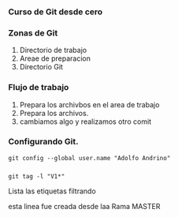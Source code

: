 ### Curso de Git desde cero

### Zonas de Git
1. Directorio de trabajo
2. Areae de preparacion
3. Directorio Git


### Flujo de trabajo
  1. Prepara los archivbos en el area de trabajo
  2. Prepara los archivos.
  3. cambiamos algo y realizamos otro comit

### Configurando Git.
```
git config --global user.name "Adolfo Andrino"
```

###
```
git tag -l "V1*"
```
Lista las etiquetas filtrando 


esta linea fue creada desde laa Rama MASTER
